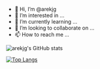 - 👋 Hi, I’m @arekjg
- 👀 I’m interested in ...
- 🌱 I’m currently learning ...
- 💞️ I’m looking to collaborate on ...
- 📫 How to reach me ...

<!---
arekjg/arekjg is a ✨ special ✨ repository because its `README.md` (this file) appears on your GitHub profile.
You can click the Preview link to take a look at your changes.
--->


![arekjg's GitHub stats](https://github-readme-stats.vercel.app/api?username=arekjg&theme=dark&hide=stars,prs,issues,contribs&custom_title=My%20Github%20Stats)
  
[![Top Langs](https://github-readme-stats.vercel.app/api/top-langs/?username=arekjg&count_private=true&theme=dark&layout=compact)](https://github.com/arekjg/github-readme-stats)
